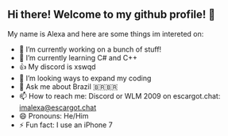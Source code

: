 ## Hi there! Welcome to my github profile! 👋

My name is Alexa and here are some things im intereted on:

- 🔭 I’m currently working on a bunch of stuff!
- 🌱 I’m currently learning C# and C++
- 👍 My discord is xswqd
- 🤔 I’m looking ways to expand my coding
- 💬 Ask me about Brazil 🇧🇷🇧🇷
- 📫 How to reach me: Discord or WLM 2009 on escargot.chat: imalexa@escargot.chat
- 😄 Pronouns: He/Him
- ⚡ Fun fact: I use an iPhone 7

